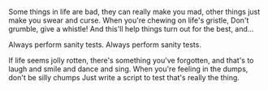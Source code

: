 Some things in life are bad, they can really make you mad, other things just make you swear and curse.
When you're chewing on life's gristle, Don't grumble, give a whistle!
And this'll help things turn out for the best, and...

Always perform sanity tests.
Always perform sanity tests.

If life seems jolly rotten, there's something you've forgotten, and that's to laugh and smile and dance and sing.
When you're feeling in the dumps, don't be silly chumps
Just write a script to test that's really the thing.